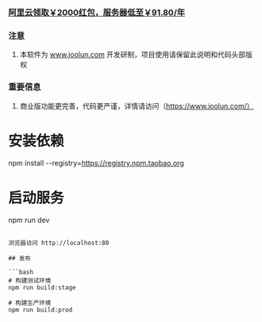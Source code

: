 ### [阿里云领取￥2000红包，服务器低至￥91.80/年](https://promotion.aliyun.com/ntms/yunparter/invite.html?userCode=wnw8gle1)

### 注意
1. 本软件为 www.joolun.com 开发研制，项目使用请保留此说明和代码头部版权

### 重要信息
1. 商业版功能更完善，代码更严谨，详情请访问（https://www.joolun.com/）

# 安装依赖
npm install --registry=https://registry.npm.taobao.org

# 启动服务
npm run dev
```

浏览器访问 http://localhost:80

## 发布

```bash
# 构建测试环境
npm run build:stage

# 构建生产环境
npm run build:prod
```
